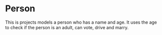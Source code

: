 # Person
This is projects models a person who has a name and age. It uses the age to check if the person is an adult, can vote, drive and  marry.
